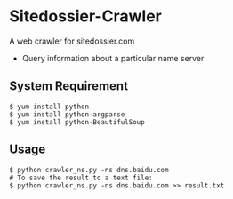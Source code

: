 Sitedossier-Crawler
===================

A web crawler for sitedossier.com

* Query information about a particular name server


System Requirement
-------------
```shell
$ yum install python
$ yum install python-argparse
$ yum install python-BeautifulSoup
```

Usage
-------------
```shell
$ python crawler_ns.py -ns dns.baidu.com
# To save the result to a text file:
$ python crawler_ns.py -ns dns.baidu.com >> result.txt
```